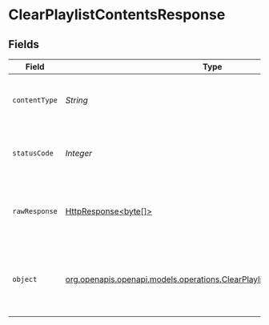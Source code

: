 # ClearPlaylistContentsResponse


## Fields

| Field                                                                                                                                    | Type                                                                                                                                     | Required                                                                                                                                 | Description                                                                                                                              |
| ---------------------------------------------------------------------------------------------------------------------------------------- | ---------------------------------------------------------------------------------------------------------------------------------------- | ---------------------------------------------------------------------------------------------------------------------------------------- | ---------------------------------------------------------------------------------------------------------------------------------------- |
| `contentType`                                                                                                                            | *String*                                                                                                                                 | :heavy_check_mark:                                                                                                                       | HTTP response content type for this operation                                                                                            |
| `statusCode`                                                                                                                             | *Integer*                                                                                                                                | :heavy_check_mark:                                                                                                                       | HTTP response status code for this operation                                                                                             |
| `rawResponse`                                                                                                                            | [HttpResponse<byte[]>](https://docs.oracle.com/en/java/javase/11/docs/api/java.net.http/java/net/http/HttpResponse.html)                 | :heavy_check_mark:                                                                                                                       | Raw HTTP response; suitable for custom response parsing                                                                                  |
| `object`                                                                                                                                 | [org.openapis.openapi.models.operations.ClearPlaylistContentsResponseBody](../../models/operations/ClearPlaylistContentsResponseBody.md) | :heavy_minus_sign:                                                                                                                       | Unauthorized - Returned if the X-Plex-Token is missing from the header or query.                                                         |